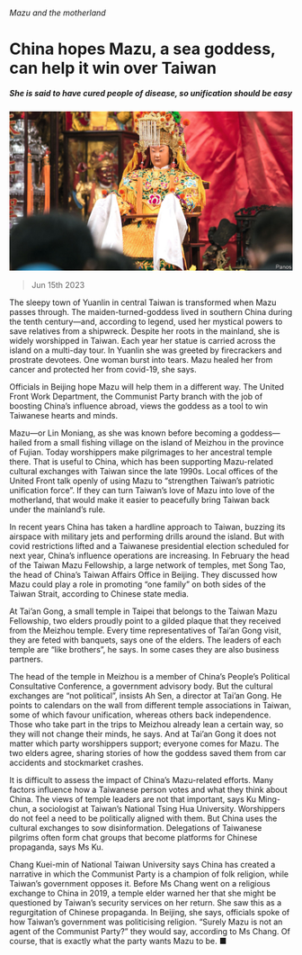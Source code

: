 ###### Mazu and the motherland

# China hopes Mazu, a sea goddess, can help it win over Taiwan 

##### She is said to have cured people of disease, so unification should be easy 

![image](images/20230617_CNP003.jpg) 

> Jun 15th 2023 

The sleepy town of Yuanlin in central Taiwan is transformed when Mazu passes through. The maiden-turned-goddess lived in southern China during the tenth century—and, according to legend, used her mystical powers to save relatives from a shipwreck. Despite her roots in the mainland, she is widely worshipped in Taiwan. Each year her statue is carried across the island on a multi-day tour. In Yuanlin she was greeted by firecrackers and prostrate devotees. One woman burst into tears. Mazu healed her from cancer and protected her from covid-19, she says. 

Officials in Beijing hope Mazu will help them in a different way. The United Front Work Department, the Communist Party branch with the job of boosting China’s influence abroad, views the goddess as a tool to win Taiwanese hearts and minds. 

Mazu—or Lin Moniang, as she was known before becoming a goddess—hailed from a small fishing village on the island of Meizhou in the province of Fujian. Today worshippers make pilgrimages to her ancestral temple there. That is useful to China, which has been supporting Mazu-related cultural exchanges with Taiwan since the late 1990s. Local offices of the United Front talk openly of using Mazu to “strengthen Taiwan’s patriotic unification force”. If they can turn Taiwan’s love of Mazu into love of the motherland, that would make it easier to peacefully bring Taiwan back under the mainland’s rule.

In recent years China has taken a hardline approach to Taiwan, buzzing its airspace with military jets and performing drills around the island. But with covid restrictions lifted and a Taiwanese presidential election scheduled for next year, China’s influence operations are increasing. In February the head of the Taiwan Mazu Fellowship, a large network of temples, met Song Tao, the head of China’s Taiwan Affairs Office in Beijing. They discussed how Mazu could play a role in promoting “one family” on both sides of the Taiwan Strait, according to Chinese state media.

At Tai’an Gong, a small temple in Taipei that belongs to the Taiwan Mazu Fellowship, two elders proudly point to a gilded plaque that they received from the Meizhou temple. Every time representatives of Tai’an Gong visit, they are feted with banquets, says one of the elders. The leaders of each temple are “like brothers”, he says. In some cases they are also business partners.

The head of the temple in Meizhou is a member of China’s People’s Political Consultative Conference, a government advisory body. But the cultural exchanges are “not political”, insists Ah Sen, a director at Tai’an Gong. He points to calendars on the wall from different temple associations in Taiwan, some of which favour unification, whereas others back independence. Those who take part in the trips to Meizhou already lean a certain way, so they will not change their minds, he says. And at Tai’an Gong it does not matter which party worshippers support; everyone comes for Mazu. The two elders agree, sharing stories of how the goddess saved them from car accidents and stockmarket crashes.

It is difficult to assess the impact of China’s Mazu-related efforts. Many factors influence how a Taiwanese person votes and what they think about China. The views of temple leaders are not that important, says Ku Ming-chun, a sociologist at Taiwan’s National Tsing Hua University. Worshippers do not feel a need to be politically aligned with them. But China uses the cultural exchanges to sow disinformation. Delegations of Taiwanese pilgrims often form chat groups that become platforms for Chinese propaganda, says Ms Ku.

Chang Kuei-min of National Taiwan University says China has created a narrative in which the Communist Party is a champion of folk religion, while Taiwan’s government opposes it. Before Ms Chang went on a religious exchange to China in 2019, a temple elder warned her that she might be questioned by Taiwan’s security services on her return. She saw this as a regurgitation of Chinese propaganda. In Beijing, she says, officials spoke of how Taiwan’s government was politicising religion. “Surely Mazu is not an agent of the Communist Party?” they would say, according to Ms Chang. Of course, that is exactly what the party wants Mazu to be. ■


